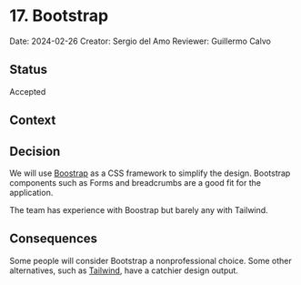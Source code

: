 # 17. Bootstrap

Date: 2024-02-26
Creator: Sergio del Amo
Reviewer: Guillermo Calvo

## Status

Accepted

## Context


## Decision

We will use [Boostrap](https://getbootstrap.com) as a CSS framework to simplify the design. Bootstrap components such as Forms and breadcrumbs are a good fit for the application.

The team has experience with Boostrap but barely any with Tailwind.

## Consequences

Some people will consider Bootstrap a nonprofessional choice. Some other alternatives, such as [Tailwind](https://tailwindcss.com), have a catchier design output.  
